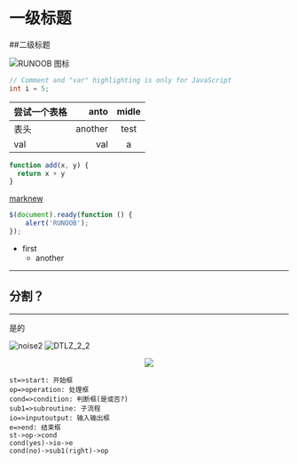   
一级标题
===================
  
##二级标题

  
![RUNOOB 图标](http://static.runoob.com/images/runoob-logo.png )
  
```c++
// Comment and "var" highlighting is only for JavaScript
int i = 5;
```
  
| **尝试一个表格** |    anto | midle |
| ---------------- | ------: | :---: |
| 表头             | another | test  |
| val              |     val |   a   |
  
  
```javascript
function add(x, y) {
  return x + y
}
```
  
[marknew](https://shd101wyy.github.io/markdown-preview-enhanced/#/zh-cn/usages?id=%e5%91%bd%e4%bb%a4 )
  
```js
$(document).ready(function () {
    alert('RUNOOB');
});
```
  
* first
  * another
  
---
##  分割？
  
  
---
是的
  
![noise2](https://i.loli.net/2020/03/18/nmM2qidtvzNUyw5.jpg )
![DTLZ_2_2](https://i.loli.net/2020/03/18/HKsvmLFejSyYZAO.png )
  
<p align="center"><img src="https://latex.codecogs.com/gif.latex?&#x5C;frac{d}{dx}e{ax}=ae{ax}&#x5C;quad%20&#x5C;sum_{i=1}^{n}{(X_i%20-%20&#x5C;overline{X})^2}"/></p>  
  
  
```flow
st=>start: 开始框
op=>operation: 处理框
cond=>condition: 判断框(是或否?)
sub1=>subroutine: 子流程
io=>inputoutput: 输入输出框
e=>end: 结束框
st->op->cond
cond(yes)->io->e
cond(no)->sub1(right)->op
```
  
